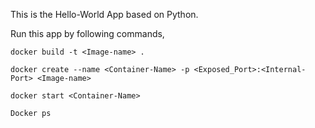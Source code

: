 This is the Hello-World App based on Python.

Run this app by following commands,

	docker build -t <Image-name> .
	
	docker create --name <Container-Name> -p <Exposed_Port>:<Internal-Port> <Image-name> 
	
	docker start <Container-Name>
	
	Docker ps 
